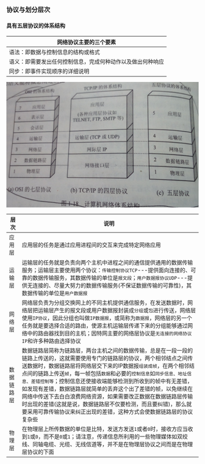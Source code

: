 ### 协议与划分层次
#### 具有五层协议的体系结构
|网络协议主要的三个要素|
|-------|
|语法：即数据与控制信息的结构或格式|
|语义：即需要发出任何控制信息，完成何种动作以及做出何种响应|
|同步：即事件实现顺序的详细说明|

![image](https://github.com/ningbaoqi/ComputerNetWork/blob/master/gif/c42465a3-820d-42a2-a574-0bd529a7c933.jpg)

|层次|说明|
|------|------|
|应用层|应用层的任务是通过应用进程间的交互来完成特定网络应用|
|运输层|运输层的任务就是负责向两个主机中进程之间的通信提供通用的数据传输服务；运输层主要使用两个协议：`传输控制协议TCP`---提供面向连接的、可靠的数据传输服务，其数据传输的单位是`报文段`；`用户数据报协议UDP`---提供无连接的、尽量大努力的数据传输服务(不保证数据传输的可靠性)，其数据传输的单位是`用户数据报`|
|网络层|网络层负责为分组交换网上的不同主机提供通信服务，在发送数据时，网络层把运输层产生的报文段或用户数据报封装成`分组`或`包`进行传送，网络层使用`IP协议`，因此分组也叫做`IP数据报`，或简称为`数据报`，网络层的另一个任务就是要选择合适的路由，使源主机运输层传递下来的分组能够通过网络中的路由器找到目的主机；因特网主要的网络层协议是`无连接的网络协议IP`和许多种路由选择协议|
|数据链路层|数据链路层简称为链路层，两台主机之间的数据传输，总是在一段一段的链路上传送的，这就需要使用专门的链路层的协议，两个相邻结点之间传送数据时，数据链路层将网络层交下来的IP数据报`组装成帧`，在两个相邻结点间的链路上传送`帧`，每一帧包括`数据`和必要的`控制信息`如`同步信息、地址信息、差错控制等`；控制信息还使接收端能够检测到所收到的帧中有无差错，如发现有差错，数据链路层就简单的丢弃这个出了差错的帧，以免继续在网络中传送下去白白浪费网络资源，如果需要改正数据在数据链路层传输时出现的差错(这就是说，数据链路层不仅要检测，而且要纠错)，那么就要采用可靠传输协议来纠正出现的差错，这种方式会使数据链路层的协议复杂些|
|物理层|在物理层上所传数据的单位是比特，发送方发送`1`或者`0`时，接收方应当收到`1`或`0`，而不是`0`或`1`；请注意，传递信息所利用的一些物理媒体如双绞线、同轴电缆、光缆、无线信道等，并不是在物理层协议之间而是在物理层协议的下面|
